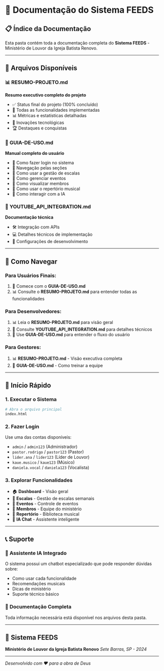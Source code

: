 # 📁 Documentação do Sistema FEEDS

## 📋 Índice da Documentação

Esta pasta contém toda a documentação completa do **Sistema FEEDS** - Ministério de Louvor da Igreja Batista Renovo.

---

## 📄 Arquivos Disponíveis

### 📊 **RESUMO-PROJETO.md**
**Resumo executivo completo do projeto**
- ✅ Status final do projeto (100% concluído)
- 🚀 Todas as funcionalidades implementadas
- 📊 Métricas e estatísticas detalhadas
- 🎯 Inovações tecnológicas
- 🏆 Destaques e conquistas

### 📖 **GUIA-DE-USO.md**
**Manual completo do usuário**
- 🔐 Como fazer login no sistema
- 🧭 Navegação pelas seções
- 📅 Como usar a gestão de escalas
- 🎯 Como gerenciar eventos
- 👥 Como visualizar membros
- 🎵 Como usar o repertório musical
- 🤖 Como interagir com a IA

### 🔧 **YOUTUBE_API_INTEGRATION.md**
**Documentação técnica**
- 🛠️ Integração com APIs
- 💻 Detalhes técnicos de implementação
- 🔗 Configurações de desenvolvimento

---

## 🎯 Como Navegar

### Para **Usuários Finais:**
1. 📖 Comece com o **GUIA-DE-USO.md**
2. 📊 Consulte o **RESUMO-PROJETO.md** para entender todas as funcionalidades

### Para **Desenvolvedores:**
1. 📊 Leia o **RESUMO-PROJETO.md** para visão geral
2. 🔧 Consulte **YOUTUBE_API_INTEGRATION.md** para detalhes técnicos
3. 📖 Use **GUIA-DE-USO.md** para entender o fluxo do usuário

### Para **Gestores:**
1. 📊 **RESUMO-PROJETO.md** - Visão executiva completa
2. 📖 **GUIA-DE-USO.md** - Como treinar a equipe

---

## 🚀 Início Rápido

### 1. **Executar o Sistema**
```bash
# Abra o arquivo principal
index.html
```

### 2. **Fazer Login**
Use uma das contas disponíveis:
- `admin` / `admin123` (Administrador)
- `pastor.rodrigo` / `pastor123` (Pastor)
- `lider.ana` / `lider123` (Líder de Louvor)
- `kaue.musico` / `kaue123` (Músico)
- `daniela.vocal` / `daniela123` (Vocalista)

### 3. **Explorar Funcionalidades**
- 🏠 **Dashboard** - Visão geral
- 📅 **Escalas** - Gestão de escalas semanais
- 🎯 **Eventos** - Controle de eventos
- 👥 **Membros** - Equipe do ministério
- 🎵 **Repertório** - Biblioteca musical
- 🤖 **IA Chat** - Assistente inteligente

---

## 📞 Suporte

### 🤖 **Assistente IA Integrado**
O sistema possui um chatbot especializado que pode responder dúvidas sobre:
- Como usar cada funcionalidade
- Recomendações musicais
- Dicas de ministério
- Suporte técnico básico

### 📧 **Documentação Completa**
Toda informação necessária está disponível nos arquivos desta pasta.

---

## 🎵 Sistema FEEDS
**Ministério de Louvor da Igreja Batista Renovo**
*Sete Barras, SP - 2024*

---

*Desenvolvido com ❤️ para a obra de Deus* 